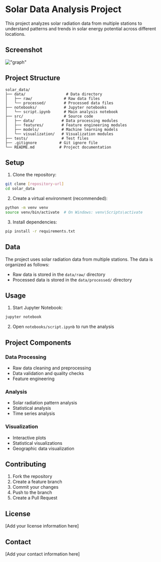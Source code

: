 # Solar Data Analysis Project

This project analyzes solar radiation data from multiple stations to understand patterns and trends in solar energy potential across different locations.
## Screenshot
!["graph"]("/pr_graph.png")

## Project Structure

```
solar_data/
├── data/                  # Data directory
│   ├── raw/              # Raw data files
│   └── processed/        # Processed data files
├── notebooks/            # Jupyter notebooks
│   └── script.ipynb      # Main analysis notebook
├── src/                  # Source code
│   ├── data/            # Data processing modules
│   ├── features/        # Feature engineering modules
│   ├── models/          # Machine learning models
│   └── visualization/   # Visualization modules
├── tests/               # Test files
├── .gitignore          # Git ignore file
└── README.md           # Project documentation
```

## Setup

1. Clone the repository:
```bash
git clone [repository-url]
cd solar_data
```

2. Create a virtual environment (recommended):
```bash
python -m venv venv
source venv/bin/activate  # On Windows: venv\Scripts\activate
```

3. Install dependencies:
```bash
pip install -r requirements.txt
```

## Data

The project uses solar radiation data from multiple stations. The data is organized as follows:
- Raw data is stored in the `data/raw/` directory
- Processed data is stored in the `data/processed/` directory

## Usage

1. Start Jupyter Notebook:
```bash
jupyter notebook
```

2. Open `notebooks/script.ipynb` to run the analysis

## Project Components

### Data Processing
- Raw data cleaning and preprocessing
- Data validation and quality checks
- Feature engineering

### Analysis
- Solar radiation pattern analysis
- Statistical analysis
- Time series analysis

### Visualization
- Interactive plots
- Statistical visualizations
- Geographic data visualization

## Contributing

1. Fork the repository
2. Create a feature branch
3. Commit your changes
4. Push to the branch
5. Create a Pull Request

## License

[Add your license information here]

## Contact

[Add your contact information here] 